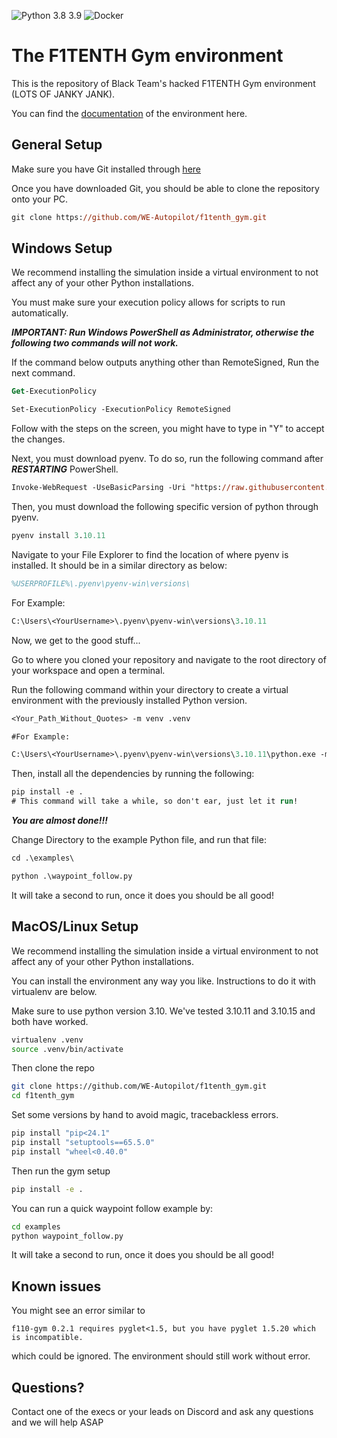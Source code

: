![Python 3.8 3.9](https://github.com/f1tenth/f1tenth_gym/actions/workflows/ci.yml/badge.svg)
![Docker](https://github.com/f1tenth/f1tenth_gym/actions/workflows/docker.yml/badge.svg)
# The F1TENTH Gym environment

This is the repository of Black Team's hacked F1TENTH Gym environment (LOTS OF JANKY JANK).

You can find the [documentation](https://f1tenth-gym.readthedocs.io/en/latest/) of the environment here.

## General Setup
Make sure you have Git installed through [here](https://git-scm.com/downloads)

Once you have downloaded Git, you should be able to clone the repository onto your PC.
```ps
git clone https://github.com/WE-Autopilot/f1tenth_gym.git
```

## Windows Setup
We recommend installing the simulation inside a virtual environment to not affect any of your other Python installations.

You must make sure your execution policy allows for scripts to run automatically.

***IMPORTANT: Run Windows PowerShell as Administrator, otherwise the following two commands will not work.***

If the command below outputs anything other than RemoteSigned, Run the next command.
```ps
Get-ExecutionPolicy                                                                        
```
```ps
Set-ExecutionPolicy -ExecutionPolicy RemoteSigned
```
Follow with the steps on the screen, you might have to type in "Y" to accept the changes.

Next, you must download pyenv. To do so, run the following command after ***RESTARTING*** PowerShell.
```ps
Invoke-WebRequest -UseBasicParsing -Uri "https://raw.githubusercontent.com/pyenv-win/pyenv-win/master/pyenv-win/install-pyenv-win.ps1" -OutFile "./install-pyenv-win.ps1"; &"./install-pyenv-win.ps1"
```

Then, you must download the following specific version of python through pyenv.
```ps
pyenv install 3.10.11
```

Navigate to your File Explorer to find the location of where pyenv is installed. It should be in a similar directory as below:
```ps
%USERPROFILE%\.pyenv\pyenv-win\versions\
```

For Example:
```ps
C:\Users\<YourUsername>\.pyenv\pyenv-win\versions\3.10.11
```

Now, we get to the good stuff...

Go to where you cloned your repository and navigate to the root directory of your workspace and open a terminal.

Run the following command within your directory to create a virtual environment with the previously installed Python version.

```ps
<Your_Path_Without_Quotes> -m venv .venv

#For Example:

C:\Users\<YourUsername>\.pyenv\pyenv-win\versions\3.10.11\python.exe -m venv .venv
```

Then, install all the dependencies by running the following:

```ps
pip install -e .
# This command will take a while, so don't ear, just let it run!
```

***You are almost done!!!***

Change Directory to the example Python file, and run that file:
```ps
cd .\examples\
```

```ps
python .\waypoint_follow.py
```

It will take a second to run, once it does you should be all good!

## MacOS/Linux Setup
We recommend installing the simulation inside a virtual environment to not affect any of your other Python installations.  

You can install the environment any way you like. Instructions to do it with virtualenv are below.

Make sure to use python version 3.10. We've tested 3.10.11 and 3.10.15 and both have worked.

```bash
virtualenv .venv
source .venv/bin/activate
```

Then clone the repo
```bash
git clone https://github.com/WE-Autopilot/f1tenth_gym.git
cd f1tenth_gym
```

Set some versions by hand to avoid magic, tracebackless errors.
```bash
pip install "pip<24.1"
pip install "setuptools==65.5.0"
pip install "wheel<0.40.0"
```

Then run the gym setup
```bash
pip install -e .
```

You can run a quick waypoint follow example by:
```bash
cd examples
python waypoint_follow.py
```

It will take a second to run, once it does you should be all good!

## Known issues
You might see an error similar to
```
f110-gym 0.2.1 requires pyglet<1.5, but you have pyglet 1.5.20 which is incompatible.
```
which could be ignored. The environment should still work without error.

## Questions?

Contact one of the execs or your leads on Discord and ask any questions and we will help ASAP
